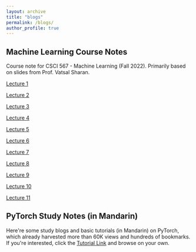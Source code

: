 ```yaml
---
layout: archive
title: "blogs"
permalink: /blogs/
author_profile: true
---
```


<style>
  .lecture-link {
    margin-right: 10px;
  }
</style>

<h2> Machine Learning Course Notes </h2>

Course note for CSCI 567 - Machine Learning (Fall 2022). Primarily based on slides from Prof. Vatsal Sharan.<br><p>

<a href="https://weijingmin2000.github.io/files/Lecture 1 - ML Framework, Linear Regression and Optimization Methods.pdf" style="margin-right: 5px;">Lecture 1</a>

<a href="https://weijingmin2000.github.io/files/Lecture 2 - Perceptron and Logistic Regression.pdf" style="margin-right: 5px;">Lecture 2</a>

<a href="https://weijingmin2000.github.io/files/Lecture 3 - Generalization, Overfitting and Regularization.pdf" style="margin-right: 20px;">Lecture 3</a><p>

<a href="https://weijingmin2000.github.io/files/Lecture 4 - Regularization and Kernel Methods.pdf">Lecture 4</a><p>

<a href="https://weijingmin2000.github.io/files/files/Lecture 5 - SVMs.pdf">Lecture 5</a><p>

<a href="https://weijingmin2000.github.io/files/Lecture 6 - Multiclass Classification and Nerual Network.pdf">Lecture 6</a><p>

<a href="https://weijingmin2000.github.io/files/Lecture 7 - CNN, Markov Models and RNN.pdf">Lecture 7</a><p>

<a href="https://weijingmin2000.github.io/files/Lecture 8 - Decision Trees and Ensumble Learning.pdf">Lecture 8</a><p>

<a href="https://weijingmin2000.github.io/files/Lecture 9 - PCA.pdf">Lecture 9</a><p>

<a href="https://weijingmin2000.github.io/files/Lecture 10 - K-Means, GMM and EM.pdf">Lecture 10</a><p>

<a href="https://weijingmin2000.github.io/files/Lecture 11 - KDE, Naive Bayes and Multi-armed Bandits.pdf">Lecture 11</a><p>


<h2> PyTorch Study Notes (in Mandarin) </h2>

Here're some study blogs and basic tutorials (in Mandarin) on PyTorch, which already harvested more than 60K views and hundreds of bookmarks. If you're interested, click the <a href="https://blog.csdn.net/weixin_44979150">Tutorial Link</a> and browse on your own.
